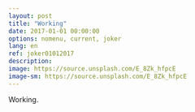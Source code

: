 ```yaml
---
layout: post
title: "Working"
date: 2017-01-01 00:00:00
options: nomenu, current, joker
lang: en
ref: joker01012017
description: 
image: https://source.unsplash.com/E_8Zk_hfpcE 
image-sm: https://source.unsplash.com/E_8Zk_hfpcE
---
```

Working.

